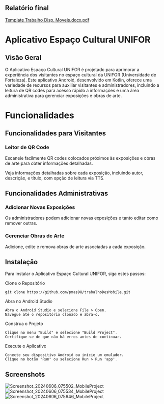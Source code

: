 ## Relatório final

[Template Trabalho Disp. Moveis.docx.pdf](https://github.com/user-attachments/files/15614673/Template.Trabalho.Disp.Moveis.docx.pdf)

# Aplicativo Espaço Cultural UNIFOR
## Visão Geral

O Aplicativo Espaço Cultural UNIFOR é projetado para aprimorar a experiência dos visitantes no espaço cultural da UNIFOR (Universidade de Fortaleza). Este aplicativo Android, desenvolvido em Kotlin, oferece uma variedade de recursos para auxiliar visitantes e administradores, incluindo a leitura de QR codes para acesso rápido a informações e uma área administrativa para gerenciar exposições e obras de arte.

# Funcionalidades
## Funcionalidades para Visitantes

### Leitor de QR Code
Escaneie facilmente QR codes colocados próximos às exposições e obras de arte para obter informações detalhadas.
  
Veja informações detalhadas sobre cada exposição, incluindo autor, descrição, e título, com opção de leitura via TTS.


## Funcionalidades Administrativas

### Adicionar Novas Exposições
Os administradores podem adicionar novas exposições e tanto editar como remover outras.

### Gerenciar Obras de Arte
Adicione, edite e remova obras de arte associadas a cada exposição.


## Instalação

Para instalar o Aplicativo Espaço Cultural UNIFOR, siga estes passos:

Clone o Repositório

    git clone https://github.com/pmas98/trabalhoDesMobile.git

Abra no Android Studio

    Abra o Android Studio e selecione File > Open.
    Navegue até o repositório clonado e abra-o.

Construa o Projeto

    Clique no menu "Build" e selecione "Build Project".
    Certifique-se de que não há erros antes de continuar.

Execute o Aplicativo

    Conecte seu dispositivo Android ou inicie um emulador.
    Clique no botão "Run" ou selecione Run > Run 'app'.

## Screenshots
![Screenshot_20240606_075502_MobileProject](https://github.com/pmas98/trabalhoDesMobile/assets/63920899/6c9046ba-bce8-4807-9574-58e0d180878b)
![Screenshot_20240606_075534_MobileProject](https://github.com/pmas98/trabalhoDesMobile/assets/63920899/fb192a91-b869-4839-b677-9bdc8475543c)
![Screenshot_20240606_075646_MobileProject](https://github.com/pmas98/trabalhoDesMobile/assets/63920899/14c5c27a-f953-4b29-90d5-1e44c6ece698)
